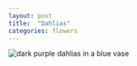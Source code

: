 ```yaml
---
layout: post
title:  "Dahlias"
categories: flowers 
---
```




![dark purple dahlias in a blue vase](/tanyaselvog.github.io/assets/dahlias.jpeg)